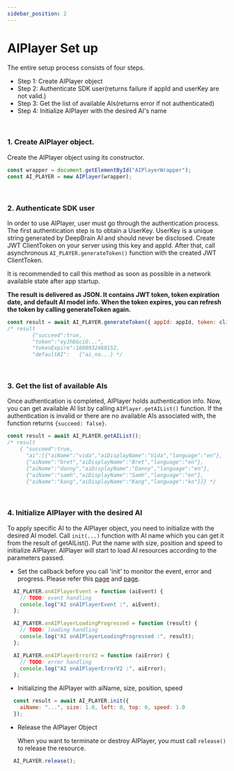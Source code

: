 ```yaml
---
sidebar_position: 2
---
```


# AIPlayer Set up

The entire setup process consists of four steps.

- Step 1: Create AIPlayer object
- Step 2: Authenticate SDK user(returns failure if appId and userKey are not valid.)
- Step 3: Get the list of available AIs(returns error if not authenticated)
- Step 4: Initialize AIPlayer with the desired AI's name

<br/>


### 1. Create AIPlayer object.

Create the AIPlayer object using its constructor.

```javascript
const wrapper = document.getElementById("AIPlayerWrapper");
const AI_PLAYER = new AIPlayer(wrapper);
```

<br/>


### 2. Authenticate SDK user

In order to use AIPlayer, user must go through the authentication process. The first authentication step is to obtain a UserKey. UserKey is a unique string generated by DeepBrain AI and should never be disclosed. Create JWT ClientToken on your server using this key and appId. After that, call asynchronous `AI_PLAYER.generateToken()` function with the created JWT ClientToken.

It is recommended to call this method as soon as possible in a network available state after app startup.

**The result is delivered as JSON. It contains JWT token, token expiration date, and default AI model info. When the token expires, you can refresh the token by calling generateToken again.**

```javascript
const result = await AI_PLAYER.generateToken({ appId: appId, token: clientToken });
/* result
		{"succeed":true,
		"token":"eyJhbGciO...",
		"tokenExpire":1608032460152,
		"defaultAI":   {"ai_na...} */
```

<br/>


### 3. Get the list of available AIs

Once authentication is completed, AIPlayer holds authentication info. Now, you can get available AI list by calling `AIPlayer.getAIList()` function. If the authentication is invalid or there are no available AIs associated with, the function returns ` {succeed: false} `.

```javascript
const result = await AI_PLAYER.getAIList();
/* result
    { "succeed":true,
      "ai":[{"aiName":"vida","aiDisplayName":"Vida","language":"en"},
      {"aiName":"bret","aiDisplayName":"Bret","language":"en"},
      {"aiName":"danny","aiDisplayName":"Danny","language":"en"},
      {"aiName":"samh","aiDisplayName":"Samh","language":"en"},
      {"aiName":"kang","aiDisplayName":"Kang","language":"ko"}]} */
```

<br/>


### 4. Initialize AIPlayer with the desired AI

To apply specific AI to the AIPlayer object, you need to initialize with the desired AI model. Call `init(...)` function with AI name which you can get it from the result of getAIList(). Put the name with size, position and speed to initialize AIPlayer. AIPlayer will start to load AI resources according to the parameters passed.

- Set the callback before you call 'init' to monitor the event, error and progress.
  Please refer this [page](../apis/aiplayer-callback.md) and [page](../apis/aiplayer-data.md).

```javascript
  AI_PLAYER.onAIPlayerEvent = function (aiEvent) {
    // TODO: event handling 
    console.log("AI onAIPlayerEvent :", aiEvent);
  };

  AI_PLAYER.onAIPlayerLoadingProgressed = function (result) {
    // TODO: loading handling
    console.log("AI onAIPlayerLoadingProgressed :", result);
  };

  AI_PLAYER.onAIPlayerErrorV2 = function (aiError) {
    // TODO: error handling
    console.log("AI onAIPlayerErrorV2 :", aiError);
  };
```

- Initializing the AIPlayer with aiName, size, position, speed

```javascript
  const result = await AI_PLAYER.init({
    aiName: "...", size: 1.0, left: 0, top: 0, speed: 1.0
  });
```

- Release the AIPlayer Object

  When you want to terminate or destroy AIPlayer, you must call `release()` to release the resource.

```javascript
  AI_PLAYER.release();
```
